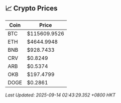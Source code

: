 ## 📈 Crypto Prices

| Coin | Price |
| ---- | ----- |
| BTC | $115609.9526 |
| ETH | $4644.9948 |
| BNB | $928.7433 |
| CRV | $0.8249 |
| ARB | $0.5374 |
| OKB | $197.4799 |
| DOGE | $0.2861 |

_Last Updated: 2025-09-14 02:43:29.352 +0800 HKT_